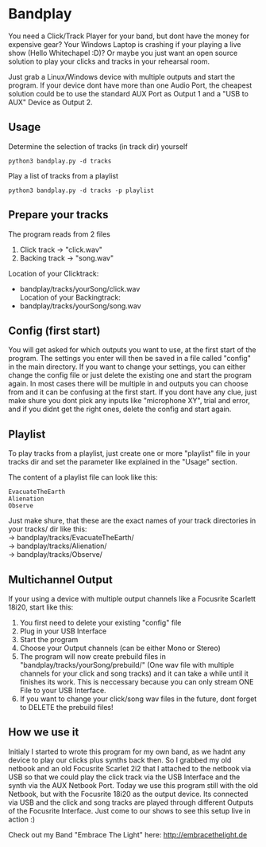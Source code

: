 # Bandplay
You need a Click/Track Player for your band, but dont have the money for expensive gear? Your Windows Laptop is crashing if your playing a live show (Hello Whitechapel :D)? Or maybe you just want an open source solution to play your clicks and tracks in your rehearsal room. 

Just grab a Linux/Windows device with multiple outputs and start the program. 
If your device dont have more than one Audio Port, the cheapest solution could be to use the standard AUX Port as Output 1 and a "USB to AUX" Device as Output 2. 

## Usage
Determine the selection of tracks (in track dir) yourself
```
python3 bandplay.py -d tracks
```
Play a list of tracks from a playlist
```
python3 bandplay.py -d tracks -p playlist
```

## Prepare your tracks
The program reads from 2 files
1. Click track -> "click.wav"
2. Backing track -> "song.wav"

Location of your Clicktrack:   
- bandplay/tracks/yourSong/click.wav   
Location of your Backingtrack:   
- bandplay/tracks/yourSong/song.wav

## Config (first start)
You will get asked for which outputs you want to use, at the first start of the program. The settings you enter will then be saved in a file called "config" in the main directory. If you want to change your settings, you can either change the config file or just delete the existing one and start the program again. 
In most cases there will be multiple in and outputs you can choose from and it can be confusing at the first start. If you dont have any clue, just make shure you dont pick any inputs like "microphone XY", trial and error, and if you didnt get the right ones, delete the config and start again. 

## Playlist
To play tracks from a playlist, just create one or more "playlist" file in your tracks dir and set the parameter like explained in the "Usage" section.

The content of a playlist file can look like this:
```
EvacuateTheEarth
Alienation
Observe
```

Just make shure, that these are the exact names of your track directories in your tracks/ dir like this:   
-> bandplay/tracks/EvacuateTheEarth/   
-> bandplay/tracks/Alienation/   
-> bandplay/tracks/Observe/   

## Multichannel Output 
If your using a device with multiple output channels like a Focusrite Scarlett 18i20, start like this:
1. You first need to delete your existing "config" file
3. Plug in your USB Interface
4. Start the program
5. Choose your Output channels (can be either Mono or Stereo)
6. The program will now create prebuild files in "bandplay/tracks/yourSong/prebuild/" (One wav file with multiple channels for your click and song tracks) and it can take a while until it finishes its work. This is neccessary because you can only stream ONE File to your USB Interface. 
7. If you want to change your click/song wav files in the future, dont forget to DELETE the prebuild files!


## How we use it
Initialy I started to wrote this program for my own band, as we hadnt any device to play our clicks plus synths back then. So I grabbed my old netbook and an old Focusrite Scarlet 2i2 that I attached to the netbook via USB so that we could play the click track via the USB Interface and the synth via the AUX Netbook Port.
Today we use this program still with the old Netbook, but with the Focusrite 18i20 as the output device. Its connected via USB and the click and song tracks are played through different Outputs of the Focusrite Interface. 
Just come to our shows to see this setup live in action :)

Check out my Band "Embrace The Light" here: http://embracethelight.de
